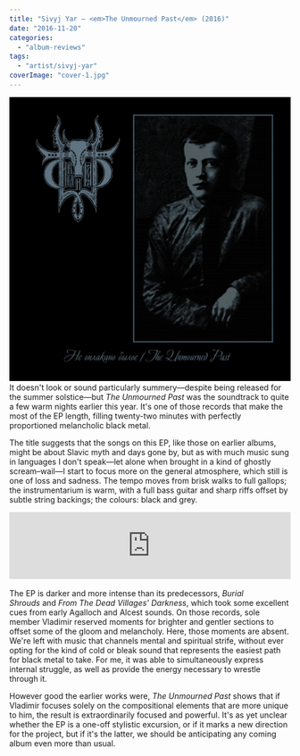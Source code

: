 ```yaml
---
title: "Sivyj Yar – <em>The Unmourned Past</em> (2016)"
date: "2016-11-20"
categories: 
  - "album-reviews"
tags: 
  - "artist/sivyj-yar"
coverImage: "cover-1.jpg"
---
```


![SY front final](images/cover-1-1013x1024.jpg)It doesn't look or sound particularly summery—despite being released for the summer solstice—but _The Unmourned Past_ was the soundtrack to quite a few warm nights earlier this year. It's one of those records that make the most of the EP length, filling twenty-two minutes with perfectly proportioned melancholic black metal.

The title suggests that the songs on this EP, like those on earlier albums, might be about Slavic myth and days gone by, but as with much music sung in languages I don't speak—let alone when brought in a kind of ghostly scream–wail—I start to focus more on the general atmosphere, which still is one of loss and sadness. The tempo moves from brisk walks to full gallops; the instrumentarium is warm, with a full bass guitar and sharp riffs offset by subtle string backings; the colours: black and grey.

<iframe style="border: 0; width: 100%; height: 120px;" src="https://bandcamp.com/EmbeddedPlayer/album=3171757817/size=large/bgcol=333333/linkcol=2ebd35/tracklist=false/artwork=small/transparent=true/" width="300" height="150" seamless=""><a href="http://avantgardemusic.bandcamp.com/album/the-unmourned-past">The Unmourned Past by Sivyj Yar</a></iframe>

The EP is darker and more intense than its predecessors, _Burial Shrouds_ and _From The Dead Villages' Darkness_, which took some excellent cues from early Agalloch and Alcest sounds. On those records, sole member Vladimir reserved moments for brighter and gentler sections to offset some of the gloom and melancholy. Here, those moments are absent. We're left with music that channels mental and spiritual strife, without ever opting for the kind of cold or bleak sound that represents the easiest path for black metal to take. For me, it was able to simultaneously express internal struggle, as well as provide the energy necessary to wrestle through it.

However good the earlier works were, _The Unmourned Past_ shows that if Vladimir focuses solely on the compositional elements that are more unique to him, the result is extraordinarily focused and powerful. It's as yet unclear whether the EP is a one-off stylistic excursion, or if it marks a new direction for the project, but if it's the latter, we should be anticipating any coming album even more than usual.
